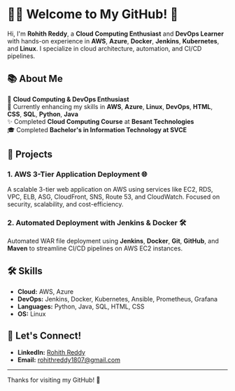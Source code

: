 # 👨‍💻 Welcome to My GitHub! 🚀

Hi, I'm **Rohith Reddy**, a **Cloud Computing Enthusiast** and **DevOps Learner** with hands-on experience in **AWS**, **Azure**, **Docker**, **Jenkins**, **Kubernetes**, and **Linux**. I specialize in cloud architecture, automation, and CI/CD pipelines.

## 📚 About Me

💼 **Cloud Computing & DevOps Enthusiast**  
🌱 Currently enhancing my skills in **AWS**, **Azure**, **Linux**, **DevOps**, **HTML**, **CSS**, **SQL**, **Python**, **Java**  
✨ Completed **Cloud Computing Course** at **Besant Technologies**  
🎓 Completed **Bachelor's in Information Technology at SVCE**

## 🚀 Projects

### 1. **AWS 3-Tier Application Deployment** 🌐  
A scalable 3-tier web application on AWS using services like EC2, RDS, VPC, ELB, ASG, CloudFront, SNS, Route 53, and CloudWatch. Focused on security, scalability, and cost-efficiency.

### 2. **Automated Deployment with Jenkins & Docker** 🛠️  
Automated WAR file deployment using **Jenkins**, **Docker**, **Git**, **GitHub**, and **Maven** to streamline CI/CD pipelines on AWS EC2 instances.

## 🛠️ Skills

- **Cloud:** AWS, Azure
- **DevOps:** Jenkins, Docker, Kubernetes, Ansible, Prometheus, Grafana
- **Languages:** Python, Java, SQL, HTML, CSS
- **OS:** Linux

## 🌟 Let's Connect!
- **LinkedIn:** [Rohith Reddy](https://www.linkedin.com/in/rohithreddy1214/)
- **Email:** [rohithreddy1807@gmail.com](mailto:rohithreddy1807@gmail.com)

---

Thanks for visiting my GitHub! 🙌
